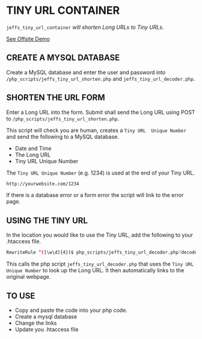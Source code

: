 # TINY URL CONTAINER

`jeffs_tiny_url_container` _will shorten Long URLs to Tiny URLs._

[See Offsite Demo](http://www.jeffryadecola.com/my-php-containers/index.php?container_name=jeffs_tiny_url_container)

## CREATE A MYSQL DATABASE

Create a MySQL database and enter the user and password into
`/php_scripts/jeffs_tiny_url_shorten.php` and `jeffs_tiny_url_decoder.php`.

## SHORTEN THE URL FORM

Enter a Long URL into the form. Submit shall send
the Long URL using POST to `/php_scripts/jeffs_tiny_url_shorten.php`.

This script will check you are human, creates a `Tiny URL 
Unique Number` and send the following to a MySQL database.

* Date and Time
* The Long URL
* Tiny URL Unique Number 

The `Tiny URL Unique Number` (e.g. 1234) is used at the end of your Tiny URL.

```bash
http://yourwebsite.com/1234
```

If there is a database error or a form error the script will link
to the error page.

## USING THE TINY URL

In the location you would like to use the Tiny URL, add the following to your 
.htaccess file.

```bash
RewriteRule ^([\w\d]{4})$ php_scripts/jeffs_tiny_url_decoder.php?decode=$1 [L]
```
This calls the php script `jeffs_tiny_url_decoder.php` that uses 
the `Tiny URL Unique Number` to look up the Long URL.  It then automatically 
links to the original webpage.

## TO USE

* Copy and paste the code into your php code.  
* Create a mysql database
* Change the links
* Update you .htaccess file
